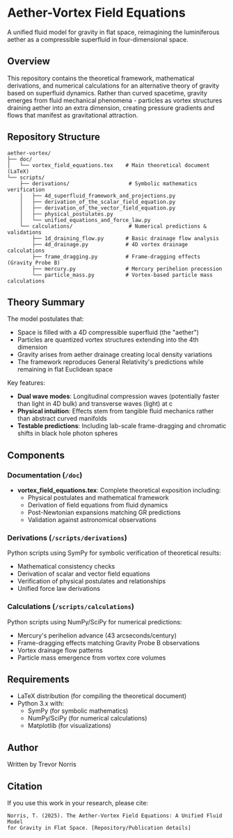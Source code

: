 # Aether-Vortex Field Equations

A unified fluid model for gravity in flat space, reimagining the luminiferous aether as a compressible superfluid in four-dimensional space.

## Overview

This repository contains the theoretical framework, mathematical derivations, and numerical calculations for an alternative theory of gravity based on superfluid dynamics. Rather than curved spacetime, gravity emerges from fluid mechanical phenomena - particles as vortex structures draining aether into an extra dimension, creating pressure gradients and flows that manifest as gravitational attraction.

## Repository Structure

```
aether-vortex/
├── doc/
│   └── vortex_field_equations.tex    # Main theoretical document (LaTeX)
└── scripts/
    ├── derivations/                   # Symbolic mathematics verification
    │   ├── 4d_superfluid_framework_and_projections.py
    │   ├── derivation_of_the_scalar_field_equation.py
    │   ├── derivation_of_the_vector_field_equation.py
    │   ├── physical_postulates.py
    │   └── unified_equations_and_force_law.py
    └── calculations/                  # Numerical predictions & validations
        ├── 1d_draining_flow.py       # Basic drainage flow analysis
        ├── 4d_drainage.py            # 4D vortex drainage calculations
        ├── frame_dragging.py         # Frame-dragging effects (Gravity Probe B)
        ├── mercury.py                # Mercury perihelion precession
        └── particle_mass.py          # Vortex-based particle mass calculations
```

## Theory Summary

The model postulates that:
- Space is filled with a 4D compressible superfluid (the "aether")
- Particles are quantized vortex structures extending into the 4th dimension
- Gravity arises from aether drainage creating local density variations
- The framework reproduces General Relativity's predictions while remaining in flat Euclidean space

Key features:
- **Dual wave modes**: Longitudinal compression waves (potentially faster than light in 4D bulk) and transverse waves (light) at c
- **Physical intuition**: Effects stem from tangible fluid mechanics rather than abstract curved manifolds
- **Testable predictions**: Including lab-scale frame-dragging and chromatic shifts in black hole photon spheres

## Components

### Documentation (`/doc`)
- **vortex_field_equations.tex**: Complete theoretical exposition including:
  - Physical postulates and mathematical framework
  - Derivation of field equations from fluid dynamics
  - Post-Newtonian expansions matching GR predictions
  - Validation against astronomical observations

### Derivations (`/scripts/derivations`)
Python scripts using SymPy for symbolic verification of theoretical results:
- Mathematical consistency checks
- Derivation of scalar and vector field equations
- Verification of physical postulates and relationships
- Unified force law derivations

### Calculations (`/scripts/calculations`)
Python scripts using NumPy/SciPy for numerical predictions:
- Mercury's perihelion advance (43 arcseconds/century)
- Frame-dragging effects matching Gravity Probe B observations
- Vortex drainage flow patterns
- Particle mass emergence from vortex core volumes

## Requirements

- LaTeX distribution (for compiling the theoretical document)
- Python 3.x with:
  - SymPy (for symbolic mathematics)
  - NumPy/SciPy (for numerical calculations)
  - Matplotlib (for visualizations)

## Author

Written by Trevor Norris

## Citation

If you use this work in your research, please cite:
```
Norris, T. (2025). The Aether-Vortex Field Equations: A Unified Fluid Model 
for Gravity in Flat Space. [Repository/Publication details]
```
